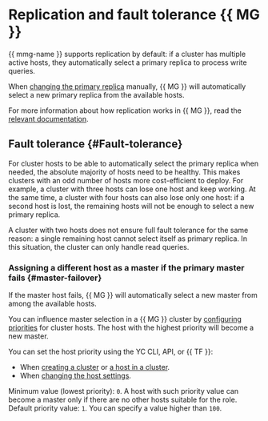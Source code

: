 # Replication and fault tolerance {{ MG }}

{{ mmg-name }} supports replication by default: if a cluster has multiple active hosts, they automatically select a primary replica to process write queries.

When [changing the primary replica](../operations/stepdown.md) manually, {{ MG }} will automatically select a new primary replica from the available hosts.

For more information about how replication works in {{ MG }}, read the [relevant documentation](https://docs.mongodb.com/manual/replication/).

## Fault tolerance {#Fault-tolerance}

For cluster hosts to be able to automatically select the primary replica when needed, the absolute majority of hosts need to be healthy. This makes clusters with an odd number of hosts more cost-efficient to deploy. For example, a cluster with three hosts can lose one host and keep working. At the same time, a cluster with four hosts can also lose only one host: if a second host is lost, the remaining hosts will not be enough to select a new primary replica.

A cluster with two hosts does not ensure full fault tolerance for the same reason: a single remaining host cannot select itself as primary replica. In this situation, the cluster can only handle read queries.

### Assigning a different host as a master if the primary master fails {#master-failover}

If the master host fails, {{ MG }} will automatically select a new master from among the available hosts.

You can influence master selection in a {{ MG }} cluster by [configuring priorities](../operations/hosts.md#update) for cluster hosts. The host with the highest priority will become a new master.

You can set the host priority using the YC CLI, API, or {{ TF }}:

* When [creating a cluster](../operations/cluster-create.md) or [a host in a cluster](../operations/hosts.md#add).
* When [changing the host settings](../operations/hosts.md#update).

Minimum value (lowest priority): `0`. A host with such priority value can become a master only if there are no other hosts suitable for the role. Default priority value: `1`. You can specify a value higher than `100`.
